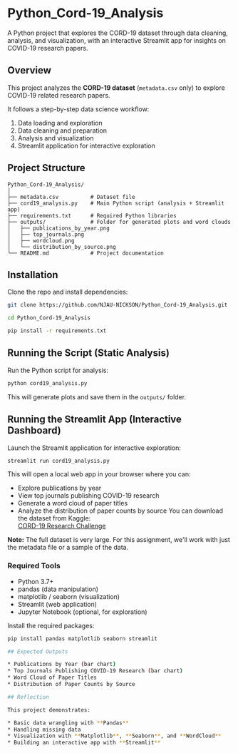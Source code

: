 # Python_Cord-19_Analysis

A Python project that explores the CORD-19 dataset through data cleaning, analysis, and visualization, with an interactive Streamlit app for insights on COVID-19 research papers.

## Overview

This project analyzes the **CORD-19 dataset** (`metadata.csv` only) to explore COVID-19 related research papers.

It follows a step-by-step data science workflow:

1. Data loading and exploration
2. Data cleaning and preparation
3. Analysis and visualization
4. Streamlit application for interactive exploration

## Project Structure

```
Python_Cord-19_Analysis/
│
├── metadata.csv          # Dataset file
├── cord19_analysis.py    # Main Python script (analysis + Streamlit app)
├── requirements.txt      # Required Python libraries
├── outputs/              # Folder for generated plots and word clouds
│   ├── publications_by_year.png
│   ├── top_journals.png
│   ├── wordcloud.png
│   └── distribution_by_source.png
└── README.md             # Project documentation
```

## Installation

Clone the repo and install dependencies:

```bash
git clone https://github.com/NJAU-NICKSON/Python_Cord-19_Analysis.git

cd Python_Cord-19_Analysis

pip install -r requirements.txt
```

## Running the Script (Static Analysis)

Run the Python script for analysis:

```bash
python cord19_analysis.py
```

This will generate plots and save them in the `outputs/` folder.

## Running the Streamlit App (Interactive Dashboard)

Launch the Streamlit application for interactive exploration:

```bash
streamlit run cord19_analysis.py
```


This will open a local web app in your browser where you can:

* Explore publications by year
* View top journals publishing COVID-19 research
* Generate a word cloud of paper titles
* Analyze the distribution of paper counts by source
You can download the dataset from Kaggle:  
[CORD-19 Research Challenge](https://www.kaggle.com/allen-institute-for-ai/CORD-19-research-challenge)

**Note:** The full dataset is very large. For this assignment, we'll work with just the metadata file or a sample of the data.

### Required Tools

* Python 3.7+  
* pandas (data manipulation)  
* matplotlib / seaborn (visualization)  
* Streamlit (web application)  
* Jupyter Notebook (optional, for exploration)  


Install the required packages:

```bash
pip install pandas matplotlib seaborn streamlit

## Expected Outputs

* Publications by Year (bar chart)
* Top Journals Publishing COVID-19 Research (bar chart)
* Word Cloud of Paper Titles
* Distribution of Paper Counts by Source

## Reflection

This project demonstrates:

* Basic data wrangling with **Pandas**
* Handling missing data
* Visualization with **Matplotlib**, **Seaborn**, and **WordCloud**
* Building an interactive app with **Streamlit**

